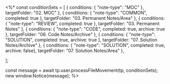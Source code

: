 <%*
const conditionSets = [
    { conditions: { "note-type": "MOC" }, targetFolder: "02. MOC" },
    { conditions: { "note-type": "COMMON", completed: true }, targetFolder: "03. Permanent Notes/Area" },
    { conditions: { "note-type": "REVIEW", completed: true }, targetFolder: "03. Permanent Notes" },
    { conditions: { "note-type": "CODE", completed: true, archive: true }, targetFolder: "06. Code Notes/Archive" },
    { conditions: { "note-type": "SOLUTION", completed: true, archive: true }, targetFolder: "07. Solution Notes/Archive" },
    { conditions: { "note-type": "SOLUTION", completed: true, archive: false}, targetFolder: "07. Solution Notes/Area" },

];

const message = await tp.user.processFileMovement(tp, conditionSets);
new window.Notice(message);
%>
